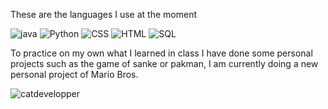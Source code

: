 
<p>These are the languages I use at the moment</p>

![java](https://cdn-icons-png.flaticon.com/512/226/226777.png)
![Python](https://img.icons8.com/stickers/512/python.png)
![CSS](https://cdn-icons-png.flaticon.com/512/919/919826.png)
![HTML](https://cdn-icons-png.flaticon.com/512/919/919827.png)
![SQL](https://cdn-icons-png.flaticon.com/512/2306/2306173.png)

To practice on my own what I learned in class I have done some personal projects such as the game of sanke or pakman, I am currently doing a new personal project of Mario Bros.


![catdevelopper](https://media.tenor.com/29Ok5pc0ivAAAAAM/gatinho-gato.gif)

